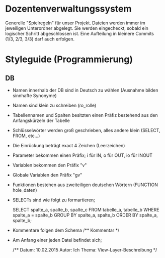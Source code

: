 Dozentenverwaltungssystem
=========================

Generelle "Spielregeln" für unser Projekt. 
Dateien werden immer im jeweiligen Unterordner abgelegt.
Sie werden eingecheckt, sobald ein logischer Schritt abgeschlossen
ist. Eine Aufteilung in kleinere Commits (1/3, 2/3, 3/3) darf auch
erfolgen.


Styleguide (Programmierung)
===========================

DB
--

* Namen innerhalb der DB sind in Deutsch zu wählen (Ausnahme bilden sinnhafte Synonyme) 
* Namen sind klein zu schreiben (ro_rolle)
* Tabellennamen und Spalten besitzten einen Präfiz bestehend aus den Anfangskürzeln der Tabelle
* Schlüsselwörter werden groß geschrieben, alles andere klein (SELECT, FROM, etc...)
* Die Einrückung beträgt exact 4 Zeichen (Leerzeichen)
* Parameter bekommen einen Präfix; i für IN, o für OUT, io für INOUT
* Variablen bekommen den Präfix "v"
* Globale Variablen den Präfix "gv"
* Funktionen bestehen aus zweiteiligen deutschen Wörtern (FUNCTION hole_daten)
* SELECTs sind wie folgt zu formartieren;

	SELECT spalte_a,
	       spalte_b,
	       spalte_c
          FROM tabelle_a,
               tabelle_b
         WHERE spalte_a = spalte_b
         GROUP BY spalte_a,
                  spalte_b
         ORDER BY spalte_a,
                  spalte_b; 
* Kommentare folgen dem Schema /** Kommentar */
* Am Anfang einer jeden Datei befindet sich;

	/**
	  Datum: 10.02.2015
	  Autor: Ich
	  Thema: View-Layer-Beschreibung
	*/

